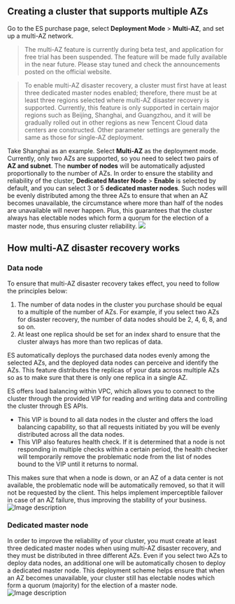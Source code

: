 ## Creating a cluster that supports multiple AZs

Go to the ES purchase page, select **Deployment Mode** > **Multi-AZ**, and set up a multi-AZ network.

> The multi-AZ feature is currently during beta test, and application for free trial has been suspended. The feature will be made fully available in the near future. Please stay tuned and check the announcements posted on the official website.

> To enable multi-AZ disaster recovery, a cluster must first have at least three dedicated master nodes enabled; therefore, there must be at least three regions selected where multi-AZ disaster recovery is supported. Currently, this feature is only supported in certain major regions such as Beijing, Shanghai, and Guangzhou, and it will be gradually rolled out in other regions as new Tencent Cloud data centers are constructed.
> Other parameter settings are generally the same as those for single-AZ deployment.

Take Shanghai as an example. Select **Multi-AZ** as the deployment mode. Currently, only two AZs are supported, so you need to select two pairs of **AZ and subnet**. The **number of nodes** will be automatically adjusted proportionally to the number of AZs. In order to ensure the stability and reliability of the cluster, **Dedicated Master Node** > **Enable** is selected by default, and you can select 3 or 5 **dedicated master nodes**. Such nodes will be evenly distributed among the three AZs to ensure that when an AZ becomes unavailable, the circumstance where more than half of the nodes are unavailable will never happen. Plus, this guarantees that the cluster always has electable nodes which form a quorum for the election of a master node, thus ensuring cluster reliability.
![](https://main.qcloudimg.com/raw/5dc18ccae7cb26c74590b6ff7ea14582.jpg)
## How multi-AZ disaster recovery works

### Data node

To ensure that multi-AZ disaster recovery takes effect, you need to follow the principles below:
1. The number of data nodes in the cluster you purchase should be equal to a multiple of the number of AZs. For example, if you select two AZs for disaster recovery, the number of data nodes should be 2, 4, 6, 8, and so on.
2. At least one replica should be set for an index shard to ensure that the cluster always has more than two replicas of data.

ES automatically deploys the purchased data nodes evenly among the selected AZs, and the deployed data nodes can perceive and identify the AZs. This feature distributes the replicas of your data across multiple AZs so as to make sure that there is only one replica in a single AZ.   

ES offers load balancing within VPC, which allows you to connect to the cluster through the provided VIP for reading and writing data and controlling the cluster through ES APIs.

- This VIP is bound to all data nodes in the cluster and offers the load balancing capability, so that all requests initiated by you will be evenly distributed across all the data nodes.
- This VIP also features health check. If it is determined that a node is not responding in multiple checks within a certain period, the health checker will temporarily remove the problematic node from the list of nodes bound to the VIP until it returns to normal.

This makes sure that when a node is down, or an AZ of a data center is not available, the problematic node will be automatically removed, so that it will not be requested by the client. This helps implement imperceptible failover in case of an AZ failure, thus improving the stability of your business.
![Image description](https://main.qcloudimg.com/raw/fd6718817b17fd8d8aadf9cb4805d1b3.png)

### Dedicated master node
In order to improve the reliability of your cluster, you must create at least three dedicated master nodes when using multi-AZ disaster recovery, and they must be distributed in three different AZs. Even if you select two AZs to deploy data nodes, an additional one will be automatically chosen to deploy a dedicated master node. This deployment scheme helps ensure that when an AZ becomes unavailable, your cluster still has electable nodes which form a quorum (majority) for the election of a master node.
![Image description](https://main.qcloudimg.com/raw/2f1f6f874862ff60f5c0b19cb2d86c57.png)
